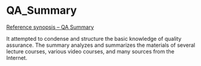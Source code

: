 # QA_Summary
[Reference synopsis – QA Summary](https://github.com/Ochilnik/QA_Summary/blob/main/QA%20summary_2023_v1.2.pdf)


It attempted to condense and structure the basic knowledge of quality assurance.
The summary analyzes and summarizes the materials of several lecture courses,
various video courses, and many sources from the Internet.
